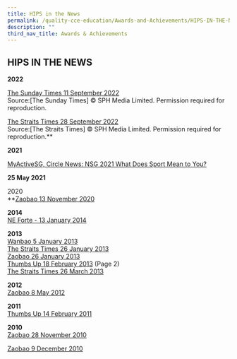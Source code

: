 ```yaml
---
title: HIPS in the News
permalink: /quality-cce-education/Awards-and-Achievements/HIPS-IN-THE-NEWS/
description: ""
third_nav_title: Awards & Achievements
---
```

## HIPS IN THE NEWS

**2022**

[The Sunday Times 11 September 2022](https://holyinnocentspri.moe.edu.sg/qql/slot/u682/7.%20Awards%20&%20Achievements/7.5%20HIPS%20in%20the%20News/SPH%202022%20article.PNG)  
Source:\[The Sunday Times\] © SPH Media Limited. Permission required for reproduction.

[The Straits Times 28 September 2022](https://holyinnocentspri.moe.edu.sg/qql/slot/u682/2022/zubaidah%20caring%20teachers%20award%202022.PNG)  
Source:\[The Straits Times\] © SPH Media Limited. Permission required for reproduction.**  
  
**2021**

[MyActiveSG, Circle News: NSG 2021 What Does Sport Mean to You?](https://circle.myactivesg.com/circle-news/articles/nsg-2021-what-does-sport-mean-to-you?type=all-articles)  

**25 May 2021**

2020  
**[Zaobao 13 November 2020](https://holyinnocentspri.moe.edu.sg/qql/slot/u682/7.%20Awards%20&%20Achievements/7.5%20HIPS%20in%20the%20News/Zaobao_2020.pdf)  
  
**2014**  
[NE Forte - 13 January 2014](https://holyinnocentspri.moe.edu.sg/qql/slot/u682/7.%20Awards%20&%20Achievements/7.5%20HIPS%20in%20the%20News/NE%20Forte%20(Jan%202014).pdf)  
  
**2013**  
[Wanbao 5 January 2013](https://holyinnocentspri.moe.edu.sg/qql/slot/u682/7.%20Awards%20&%20Achievements/7.5%20HIPS%20in%20the%20News/Wanbao%20(Jan%202013).pdf)  
[The Straits Times 26 January 2013](https://holyinnocentspri.moe.edu.sg/qql/slot/u682/7.%20Awards%20&%20Achievements/7.5%20HIPS%20in%20the%20News/Straits%20Times%20(Jan%202013).pdf)  
[Zaobao 26 January 2013](https://holyinnocentspri.moe.edu.sg/qql/slot/u682/7.%20Awards%20&%20Achievements/7.5%20HIPS%20in%20the%20News/Zaobao%20(Jan%202013).pdf)  
[Thumbs Up 18 February 2013](https://holyinnocentspri.moe.edu.sg/qql/slot/u682/7.%20Awards%20&%20Achievements/7.5%20HIPS%20in%20the%20News/Thumbs%20Up%20(Feb%202013)-Pg%202.pdf) (Page 2)  
[The Straits Times 26 March 2013](https://holyinnocentspri.moe.edu.sg/qql/slot/u682/7.%20Awards%20&%20Achievements/7.5%20HIPS%20in%20the%20News/Straits%20Times%20(Mar%202013).pdf)  
  
**2012**  
[Zaobao 8 May 2012](https://holyinnocentspri.moe.edu.sg/qql/slot/u682/7.%20Awards%20&%20Achievements/7.5%20HIPS%20in%20the%20News/Zaobao%20(May%202012).pdf)  
  
**2011**  
[Thumbs Up 14 February 2011](https://holyinnocentspri.moe.edu.sg/qql/slot/u682/7.%20Awards%20&%20Achievements/7.5%20HIPS%20in%20the%20News/Thumbs%20Up%20(Feb%202011).pdf)  
  
**2010**  
[Zaobao 28 November 2010](https://holyinnocentspri.moe.edu.sg/qql/slot/u682/7.%20Awards%20&%20Achievements/7.5%20HIPS%20in%20the%20News/Zaobao%20(Nov%202010).pdf)  

[Zaobao 9 December 2010](https://holyinnocentspri.moe.edu.sg/qql/slot/u682/7.%20Awards%20&%20Achievements/7.5%20HIPS%20in%20the%20News/Zaobao%20(Dec%202010).pdf)